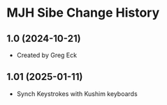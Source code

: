 MJH Sibe Change History
====================

1.0 (2024-10-21)
----------------
* Created by Greg Eck

1.01 (2025-01-11)
----------------
* Synch Keystrokes with Kushim keyboards